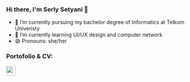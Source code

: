 ### Hi there, I'm Serly Setyani 👋

- 🔭 I’m currently pursuing my bachelor degree of Informatics at Telkom Univeristy
- 🌱 I’m currently learning UI/UX design and computer network
- 😄 Pronouns: she/her

### Portofolio & CV:
<img width="26px" align="left" src="https://cdn.freebiesupply.com/logos/large/2x/dribbble-icon-1-logo-png-transparent.png" href="https://dribbble.com/serlysetyani">
